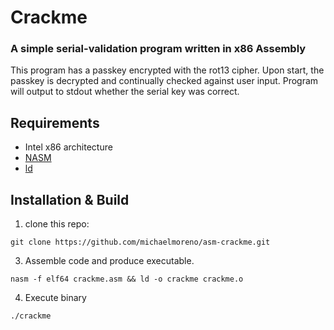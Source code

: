 # Crackme

### A simple serial-validation program written in x86 Assembly
This program has a passkey encrypted with the rot13 cipher. Upon start, the passkey is decrypted and continually checked against user input. Program will output to stdout whether the serial key was correct.

## Requirements
  * Intel x86 architecture
  * [NASM](https://en.wikipedia.org/wiki/Netwide_Assembler)
  * [ld](https://linux.die.net/man/8/ld-linux)

## Installation & Build
1. clone this repo:
```
git clone https://github.com/michaelmoreno/asm-crackme.git
```
3. Assemble code and produce executable.
```
nasm -f elf64 crackme.asm && ld -o crackme crackme.o
```
4. Execute binary
```
./crackme
```